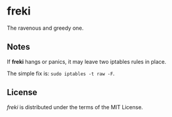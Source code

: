 freki
=====

The ravenous and greedy one.

Notes
-----

If **freki** hangs or panics, it may leave two iptables rules in place.

The simple fix is: `sudo iptables -t raw -F`.

License
-------
_freki_ is distributed under the terms of the MIT License.

